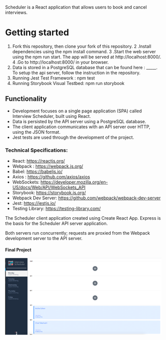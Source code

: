 Scheduler is a React application that allows users to book and cancel interviews.

# Getting started 

1. Fork this repository, then clone your fork of this repository.
2 .Install dependencies using the npm install command.
3 .Start the web server using the npm run start. The app will be served at http://localhost:8000/.
4 .Go to http://localhost:8000/ in your browser.
5. Data is stored in a PostgreSQL database that can be found here : _____. To setup the api server, follow the instruction in the repository. 
6. Running Jest Test Framework : npm test
7. Running Storybook Visual Testbed: npm run storybook

## Functionality

- Development focuses on a single page application (SPA) called Interview Scheduler, built using React.
- Data is persisted by the API server using a PostgreSQL database.
- The client application communicates with an API server over HTTP, using the JSON format.
- Jest tests are used through the development of the project.



### Technical Specifications:

- React: https://reactjs.org/
- Webpack : https://webpack.js.org/
- Babel: https://babeljs.io/
- Axios : https://github.com/axios/axios
- WebSockets: https://developer.mozilla.org/en-US/docs/Web/API/WebSockets_API
- Storybook: https://storybook.js.org/
- Webpack Dev Server: https://github.com/webpack/webpack-dev-server
- Jest: https://jestjs.io/
- Testing Library: https://testing-library.com/

The Scheduler client application created using Create React App. Express is the basis for the Scheduler API server application.

Both servers run concurrently; requests are proxied from the Webpack development server to the API server.

#### Final Project

!["Screenshot of Main Page"](https://raw.githubusercontent.com/elodiebhs/Scheduler/master/Images/Main_page.png)

